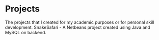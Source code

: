 # Projects
The projects that I created for my academic purposes or for personal skill development.
SnakeSafari - A Netbeans project created using Java and MySQL on backend.
